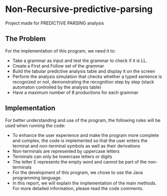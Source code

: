 # Non-Recursive-predictive-parsing
Project made for PREDICTIVE PARSING analysis


## The Problem

For the implementation of this program, we need it to:

  - Take a grammar as input and test the grammar to check if it is LL.
  - Create a First and Follow set of the grammar
  - Build the tabular predictive analysis table and display it on the screen
  - Perform the analysis simulation that checks whether a typed sentence is recognized or not, demonstrating the recognition step by step (stack automaton controlled by the analysis table)
  - Have a maximum number of 8 productions for each grammar

## Implementation

For better understanding and use of the program, the following rules will be used when running the code:

   - To enhance the user experience and make the program more complete and complex, the code is implemented so that the user enters the terminal and non-terminal symbols as well as their derivations
   - Non-terminals are represented by uppercase letters
   - Terminals can only be lowercase letters or digits
   - The letter E represents the empty word and cannot be part of the non-terminals
   - For the development of this program, we chose to use the Java programming language.
   - In this report, we will explain the implementation of the main methods. For more detailed information, please read the code comments.
